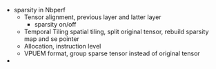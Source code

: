 - sparsity in Nbperf
	- Tensor alignment, previous layer and latter layer
		- sparsity on/off
	- Temporal Tiling spatial tiling, split original tensor, rebuild sparsity map and se pointer
	- Allocation, instruction level
	- VPUEM format, group sparse tensor instead of original tensor
-